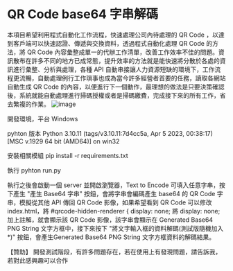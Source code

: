 # QR Code base64 字串解碼
本項目希望利用程式自動化工作流程，快速處理公司內待處理的 QR Code ，以達到客戶端可以快速認證、傳遞與交換資料，透過程式自動化處理 QR Code 的方法，將 QR Code 內容彙整成單一的代辦工作清單，改善工作效率不佳的問題。資訊散布在許多不同的地方已成常態，提升效率的方法就是能快速將分散於各處的資訊進行彙整、分析與處理，各種 API 自動串接讓人力資源短缺的環境下，工作流程更流暢，自動處理例行工作瑣事也成為當今許多經營者首要的任務，讀取各網站自動生成 QR Code 的內容，以便進行下一個動作，最理想的做法是只要決策確認後，系統就能自動處理進行掃碼授權或者是掃碼繳費，完成接下來的所有工作，省去繁複的作業。
![image](https://github.com/9do-service/)

開發環境，平台 Windows

pyhton 版本
Python 3.10.11 (tags/v3.10.11:7d4cc5a, Apr  5 2023, 00:38:17) [MSC v.1929 64 bit (AMD64)] on win32

安裝相關模組
pip install -r requirements.txt

執行
pyhton run.py

執行之後會啟動一個 server 並開啟瀏覽器，Text to Encode 可填入任意字串，按下產生 "產生 Base64 字串" 按鈕，會將字串會編碼產生 base64 的 QR Code 字串，模擬從其他 API 傳回 QR Code 影像，如果希望看到 QR Code 可以修改 index.html，將 #qrcode-hidden-renderer { display: none; 將 display: none; 加上註解，就會顯示該 QR Code 影像，該字串會顯示在 Generated Base64 PNG String 文字方框中，接下來按下 "將文字輸入框的資料解碼(測試版隨機加入 *)" 按鈕，會產生Generated Base64 PNG String 文字方框資料的解碼結果。

 
 
【贊助】
開發測試階段，有許多問題存在，若在使用上有發現問題，請告訴我，若對此感興趣可以合作
